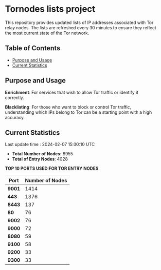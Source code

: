# Tornodes lists project

This repository provides updated lists of IP addresses associated with Tor relay nodes. The lists are refreshed every 30 minutes to ensure they reflect the most current state of the Tor network.

## Table of Contents

- [Purpose and Usage](#purpose-and-usage)
- [Current Statistics](#current-statistics)


## Purpose and Usage

**Enrichment**: For services that wish to allow Tor traffic or identify it correctly.

**Blacklisting**: For those who want to block or control Tor traffic, understanding which IPs belong to Tor can be a starting point with a high accuracy.

## Current Statistics

Last update time : 2024-02-07 15:00:10 UTC

- **Total Number of Nodes**: 8955
- **Total of Entry Nodes**: 4028

**TOP 10 PORTS USED FOR TOR ENTRY NODES**

| **Port** | **Number of Nodes** |
|------|-----------------|
| **9001**   | 1414  |
| **443**   | 1376  |
| **8443**   | 137  |
| **80**   | 76  |
| **9002**   | 76  |
| **9000**   | 72  |
| **8080**   | 59  |
| **9100**   | 58  |
| **9200**   | 33  |
| **9300**   | 33  |

